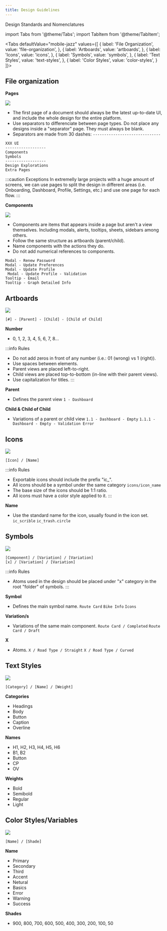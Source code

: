 ```yaml
---
title: Design Guidelines
---
```


Design Standards and Nomenclatures

import Tabs from '@theme/Tabs';
import TabItem from '@theme/TabItem';

<Tabs defaultValue="mobile-jazz" values={[
    { label: 'File Organization', value: 'file-organization', },
    { label: 'Artboards', value: 'artboards', },
    { label: 'Icons', value: 'icons', },
    { label: 'Symbols', value: 'symbols', },
    { label: 'Text Styles', value: 'text-styles', },
    { label: 'Color Styles', value: 'color-styles', }
]}>

<TabItem value="artboards">

<TabItem value="file-organization">

## File organization

**Pages**

![](pages.png)

* The first page of a document should always be the latest up-to-date UI, and include the whole design for the entire platform.
* Use separators to differenciate between page types. Do not place any designs inside a "separator" page. They must always be blank.
* Separators are made from 30 dashes: `------------------------------`

```
XXX UI
------------------
Components
Symbols
------------------
Design Explorations
Extra Pages
```

:::caution Exceptions
In extremelly large projects with a huge amount of screens, we can use pages to split the design in different areas (i.e. Onboarding, Dashboard, Profile, Settings, etc.) and use one page for each flow.
:::

**Components**

![](components.png)

* Components are items that appears inside a page but aren't a view themselves. Including modals, alerts, tooltips, sheets, sidebars among others.
* Follow the same structure as artboards (parent/child).
* Name components with the actions they do.
* Do not add numerical references to components.

```
Modal - Renew Password
Modal - Update Preferences
Modal - Update Profile
 Modal - Update Profile - Validation
Tooltip - Email
Tooltip - Graph Detailed Info
```

## Artboards

![](artboards.png)

```
[#] - [Parent] - [Child] - [Child of Child]
```

**Number**
* 0, 1, 2, 3, 4, 5, 6, 7, 8...

:::info Rules
* Do not add zeros in front of any number (i.e.: 01 (wrong) vs 1 (right)).
* Use spaces between elements.
* Parent views are placed left-to-right.
* Child views are placed top-to-bottom (in-line with their parent views).
* Use capitalization for titles.
:::

**Parent**
* Defines the parent view
`1 - Dashboard`

**Child & Child of Child**
* Variations of a parent or child view
`1.1 - Dashboard - Empty`
`1.1.1 - Dashboard - Empty - Validation Error`

<TabItem value="icons">

## Icons

![](icons.png)

```
[Icon] / [Name]
```
:::info Rules
* Exportable icons should include the prefix "ic_".
* All icons should be a symbol under the same category `icons/icon_name`
* The base size of the icons should be 1:1 ratio.
* All icons must have a color style applied to it.
:::

**Name**
* Use the standard name for the icon, usually found in the icon set.
`ic_scrible`
`ic_trash.circle`

<TabItem value="symbols">

## Symbols

![](symbols.png)

```
[Component] / [Variation] / [Variation]
[x] / [Variation] / [Variation]
```

:::info Rules
* Atoms used in the design should be placed under "x" category in the root "folder" of symbols.
:::

**Symbol**
* Defines the main symbol name.
`Route Card`
`Bike Info`
`Icons`

**Variation/s**
* Variations of the same main component.
`Route Card / Completed`
`Route Card / Draft`

**X**
* Atoms.
`X / Road Type / Straight`
`X / Road Type / Curved`

<TabItem value="text-styles">

## Text Styles

![](text-styles.png)

```
[Category] / [Name] / [Weight]
```

**Categories**
* Headings
* Body
* Button
* Caption
* Overline

**Names**
* H1, H2, H3, H4, H5, H6
* B1, B2
* Button
* CP
* OV

**Weights**
* Bold
* Semibold
* Regular
* Light

<TabItem value="color-styles">

## Color Styles/Variables

![](color-styles.png)

```
[Name] / [Shade]
```

**Name**
* Primary
* Secondary
* Third
* Accent
* Netural
* Basics
* Error
* Warning
* Success

**Shades**
* 900, 800, 700, 600, 500, 400, 300, 200, 100, 50
